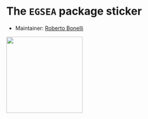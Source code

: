 # The `EGSEA` package sticker

* Maintainer: [Roberto Bonelli](https://github.com/Robbie90/)

<img src=EGSEA.png height="200">

